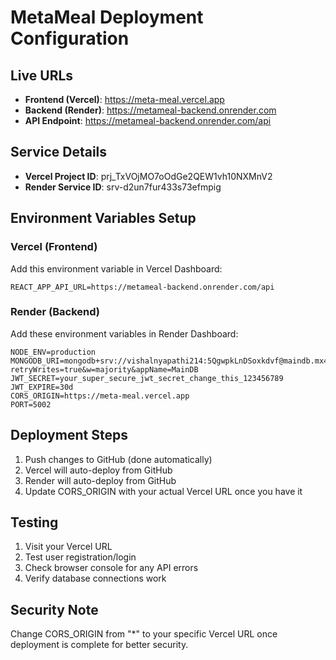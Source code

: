 # MetaMeal Deployment Configuration

## Live URLs
- **Frontend (Vercel)**: https://meta-meal.vercel.app
- **Backend (Render)**: https://metameal-backend.onrender.com
- **API Endpoint**: https://metameal-backend.onrender.com/api

## Service Details
- **Vercel Project ID**: prj_TxVOjMO7oOdGe2QEW1vh10NXMnV2
- **Render Service ID**: srv-d2un7fur433s73efmpig

## Environment Variables Setup

### Vercel (Frontend)
Add this environment variable in Vercel Dashboard:
```
REACT_APP_API_URL=https://metameal-backend.onrender.com/api
```

### Render (Backend) 
Add these environment variables in Render Dashboard:
```
NODE_ENV=production
MONGODB_URI=mongodb+srv://vishalnyapathi214:5QgwpkLnDSoxkdvf@maindb.mx4soxz.mongodb.net/main?retryWrites=true&w=majority&appName=MainDB
JWT_SECRET=your_super_secure_jwt_secret_change_this_123456789
JWT_EXPIRE=30d
CORS_ORIGIN=https://meta-meal.vercel.app
PORT=5002
```

## Deployment Steps
1. Push changes to GitHub (done automatically)
2. Vercel will auto-deploy from GitHub
3. Render will auto-deploy from GitHub
4. Update CORS_ORIGIN with your actual Vercel URL once you have it

## Testing
1. Visit your Vercel URL
2. Test user registration/login
3. Check browser console for any API errors
4. Verify database connections work

## Security Note
Change CORS_ORIGIN from "*" to your specific Vercel URL once deployment is complete for better security.
